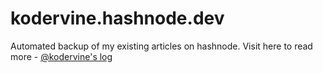 # kodervine.hashnode.dev
Automated backup of my existing articles on hashnode. Visit here to read more - [@kodervine's log](https://kodervine.hashnode.dev/)
